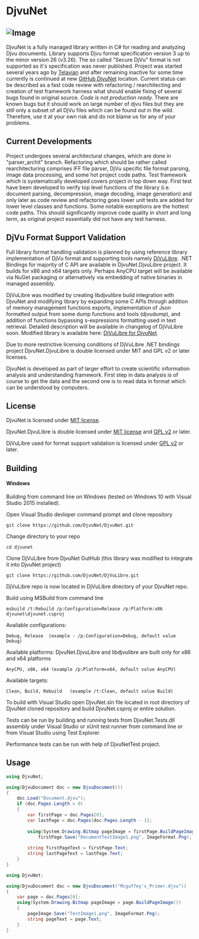 DjvuNet
=======

## ![Image](https://ci.appveyor.com/api/projects/status/github/djvunet/djvunet?svg=true)

DjvuNet is a fully managed library written in C# for reading and analyzing Djvu documents. Library supports Djvu format specification version 3 up to the minor version 26 (v3.26). 
The so called "Secure DjVu" format is not supported as it's specification was never published. Project was started several years ago
by [Telavian](https://github.com/Telavian) and after remaining inactive for some time currently is continued at new 
[GitHub DjvuNet](https://github.com/DjvuNet) location. Current status can be described as a fast code review with 
refactoring / rearchitecting and creation of test framework harness what should enable fixing of several bugs found 
in original source. *Code is not production ready.* There are known bugs but it should work on large number of djvu 
files but they are still only a subset of all DjVu files which can be found out in the wild. 
Therefore, use it at your own risk and do not blame us for any of your problems.

## Current Developments

Project undergoes several architectural changes, which are done in "parser_archit" branch. Refactoring which should 
be rather called rearchitecturing comprises IFF file parser, DjVu specific file format parsing, image data processing, 
and some hot project code paths. Test framework which is systematically developed covers project in top down
way. First test have been developed to verify top level functions of the library (i.e. document parsing, decompression, 
image decoding, image generation) and only later as code review and refactoring goes lower unit tests are added 
for lower level classes and functions. Some notable exceptions are the hottest code paths. This should significantly improve code quality
in short and long term, as original project essentially did not have any test harness.

## DjVu Format Support Validation

Full library format handling validation is planned by using reference library implementation of DjVu format and supporting tools namely
[DjVuLibre](http://djvu.sourceforge.net/). .NET Bindings for majority of C API are available in DjvuNet.DjvuLibre project. It builds for
x86 and x64 targets only. Perhaps AnyCPU target will be available via NuGet packaging or alternatively via embedding of native binaries
in managed assembly.

DjVuLibre was modified by creating libdjvulibre build integration with DjvuNet and modifying library by expanding some C APIs through 
addition of memory management functions exports, implementation of Json formatted output from some dump functions and tools (djvudump),
and addition of functions bypassing s-expressions formatting used in text retrieval. Detailed description will be available in changelog
of DjVuLibre soon. Modified library is available here: [DjVuLibre for DjvuNet](https://github.com/DjvuNet/DjVuLibre).

Due to more restrictive licensing conditions of DjVuLibre .NET bindings project DjvuNet.DjvuLibre is double licensed under MIT and GPL v2 or later licenses.

DjvuNet is developed as part of larger effort to create scientific information analysis and understanding framework. First step in data analysis
is of course to get the data and the second one is to read data in format which can be understood by computers. 

## License

DjvuNet is licensed under [MIT license](https://opensource.org/licenses/mit-license.php).

DjvuNet.DjvuLibre is double licensed under [MIT license](https://opensource.org/licenses/mit-license.php) and [GPL v2](https://opensource.org/licenses/GPL-2.0) or later.

DjVuLibre used for format support validation is licensed under [GPL v2](https://opensource.org/licenses/GPL-2.0) or later.

## Building

#### Windows

Building from command line on Windows (tested on Windows 10 with Visual Studio 2015 installed).

Open Visual Studio devloper command prompt and clone repository
`````
git clone https://github.com/DjvuNet/DjvuNet.git
`````
Change directory to your repo
`````
cd djvunet
`````
Clone DjVuLibre from DjvuNet GutHub (this library was modified to integrate it into DjvuNet project)
`````
git clone https://github.com/DjvuNet/DjVuLibre.git
`````
DjVuLibre repo is now located in DjVuLibre directory of your DjvuNet repo.

Build using MSBuild from command line
`````
msbuild /t:Rebuild /p:Configuration=Release /p:Platform:x86 djvunet\djvunet.csproj
`````
Available configurations: 
`````
Debug, Release  (example - /p:Configuration=Debug, default value Debug)
`````
Available platforms:
DjvuNet.DjvuLibre and libdjvulibre are built only for x86 and x64 platforms
`````
AnyCPU, x86, x64 (example /p:Platform=x64, default value AnyCPU)
`````
Available targets:
`````
Clean, Build, Rebuild   (example /t:Clean, default value Build)
`````  

To build with Visual Studio open DjvuNet.sln file located in root directory of DjvuNet cloned 
repository and build DjvuNet.csproj or entire solution. 

Tests can be run by building and running tests from DjvuNet.Tests.dll assembly under Visual Studio 
or xUnit test runner from command line or from Visual Studio using Test Explorer.

Performance tests can be run with help of DjvuNetTest project.

## Usage

`````c#
using DjvuNet;

using(DjvuDocument doc = new DjvuDocument())
{
    doc.Load("Document.djvu");
    if (doc.Pages.Length > 0)
    {
        var firstPage = doc.Pages[0];
        var lastPage = doc.Pages[doc.Pages.Length - 1];
        
        using(System.Drawing.Bitmap pageImage = firstPage.BuildPageImage())
            firstPage.Save("DocumentTestImage1.png", ImageFormat.Png);
        
        string firstPageText = firstPage.Text;
        string lastPageText = lastPage.Text;
    }
}
`````

`````c#
using DjvuNet;

using(DjvuDocument doc = new DjvuDocument("Mcguffey's_Primer.djvu"))
{
    var page = doc.Pages[0];
    using(System.Drawing.Bitmap pageImage = page.BuildPageImage())
    {
        pageImage.Save("TestImage1.png", ImageFormat.Png);
        string pageText = page.Text;
    }
}
`````
